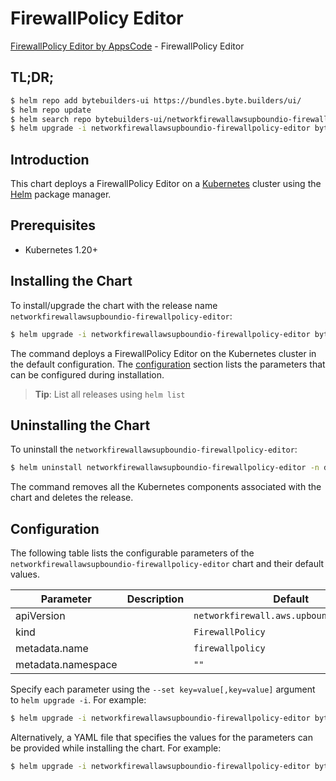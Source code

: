 # FirewallPolicy Editor

[FirewallPolicy Editor by AppsCode](https://byte.builders) - FirewallPolicy Editor

## TL;DR;

```bash
$ helm repo add bytebuilders-ui https://bundles.byte.builders/ui/
$ helm repo update
$ helm search repo bytebuilders-ui/networkfirewallawsupboundio-firewallpolicy-editor --version=v0.4.18
$ helm upgrade -i networkfirewallawsupboundio-firewallpolicy-editor bytebuilders-ui/networkfirewallawsupboundio-firewallpolicy-editor -n default --create-namespace --version=v0.4.18
```

## Introduction

This chart deploys a FirewallPolicy Editor on a [Kubernetes](http://kubernetes.io) cluster using the [Helm](https://helm.sh) package manager.

## Prerequisites

- Kubernetes 1.20+

## Installing the Chart

To install/upgrade the chart with the release name `networkfirewallawsupboundio-firewallpolicy-editor`:

```bash
$ helm upgrade -i networkfirewallawsupboundio-firewallpolicy-editor bytebuilders-ui/networkfirewallawsupboundio-firewallpolicy-editor -n default --create-namespace --version=v0.4.18
```

The command deploys a FirewallPolicy Editor on the Kubernetes cluster in the default configuration. The [configuration](#configuration) section lists the parameters that can be configured during installation.

> **Tip**: List all releases using `helm list`

## Uninstalling the Chart

To uninstall the `networkfirewallawsupboundio-firewallpolicy-editor`:

```bash
$ helm uninstall networkfirewallawsupboundio-firewallpolicy-editor -n default
```

The command removes all the Kubernetes components associated with the chart and deletes the release.

## Configuration

The following table lists the configurable parameters of the `networkfirewallawsupboundio-firewallpolicy-editor` chart and their default values.

|     Parameter      | Description |                       Default                       |
|--------------------|-------------|-----------------------------------------------------|
| apiVersion         |             | <code>networkfirewall.aws.upbound.io/v1beta1</code> |
| kind               |             | <code>FirewallPolicy</code>                         |
| metadata.name      |             | <code>firewallpolicy</code>                         |
| metadata.namespace |             | <code>""</code>                                     |


Specify each parameter using the `--set key=value[,key=value]` argument to `helm upgrade -i`. For example:

```bash
$ helm upgrade -i networkfirewallawsupboundio-firewallpolicy-editor bytebuilders-ui/networkfirewallawsupboundio-firewallpolicy-editor -n default --create-namespace --version=v0.4.18 --set apiVersion=networkfirewall.aws.upbound.io/v1beta1
```

Alternatively, a YAML file that specifies the values for the parameters can be provided while
installing the chart. For example:

```bash
$ helm upgrade -i networkfirewallawsupboundio-firewallpolicy-editor bytebuilders-ui/networkfirewallawsupboundio-firewallpolicy-editor -n default --create-namespace --version=v0.4.18 --values values.yaml
```
